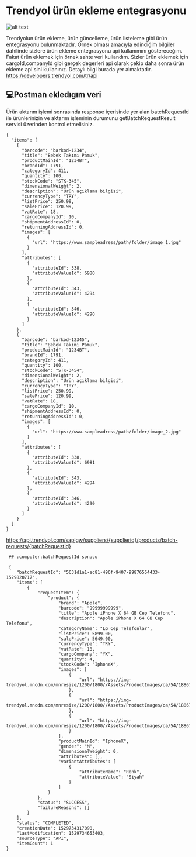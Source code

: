 # Trendyol ürün ekleme entegrasyonu

![alt text](https://cdn.webrazzi.com/uploads/2021/07/60c0b5e5-9a5d-4966-b230-1c41f148f870-872.png)

Trendyolun ürün ekleme, ürün güncelleme, ürün listeleme gibi ürün entegrasyonu bulunmaktadır. Örnek olması amacıyla edindiğim bilgiler dahilinde sizlere ürün ekleme entegrasyonu api kullanımını göstereceğım. Fakat ürün eklemek için örnek sahte veri kullandım. Sizler ürün eklemek için cargoId,companyId gibi gerçek degerleri api olarak çekip daha sonra ürün ekleme api'sini kullanınız. Detaylı bilgi burada yer almaktadır. https://developers.trendyol.com/tr/api

 ## :computer:Postman ekledıgım veri 
 
 Ürün aktarım işlemi sonrasında response içerisinde yer alan batchRequestId ile ürünlerinizin ve aktarım işleminin durumunu getBatchRequestResult servisi üzerinden kontrol etmelisiniz. 

```
{
  "items": [
    {
      "barcode": "barkod-1234",
      "title": "Bebek Takımı Pamuk",
      "productMainId": "1234BT",
      "brandId": 1791,
      "categoryId": 411,
      "quantity": 100,
      "stockCode": "STK-345",
      "dimensionalWeight": 2,
      "description": "Ürün açıklama bilgisi",
      "currencyType": "TRY",
      "listPrice": 250.99,
      "salePrice": 120.99,
      "vatRate": 18,
      "cargoCompanyId": 10,
      "shipmentAddressId": 0,
      "returningAddressId": 0,
      "images": [
        {
          "url": "https://www.sampleadress/path/folder/image_1.jpg"
        }
      ],
      "attributes": [
        {
          "attributeId": 338,
          "attributeValueId": 6980
        },
        {
          "attributeId": 343,
          "attributeValueId": 4294
        },
        {
          "attributeId": 346,
          "attributeValueId": 4290
        }
      ]
    },
    {
      "barcode": "barkod-12345",
      "title": "Bebek Takımı Pamuk",
      "productMainId": "1234BT",
      "brandId": 1791,
      "categoryId": 411,
      "quantity": 100,
      "stockCode": "STK-3454",
      "dimensionalWeight": 2,
      "description": "Ürün açıklama bilgisi",
      "currencyType": "TRY",
      "listPrice": 250.99,
      "salePrice": 120.99,
      "vatRate": 18,
      "cargoCompanyId": 10,
      "shipmentAddressId": 0,
      "returningAddressId": 0,
      "images": [
        {
          "url": "https://www.sampleadress/path/folder/image_2.jpg"
        }
      ],
      "attributes": [
        {
          "attributeId": 338,
          "attributeValueId": 6981
        },
        {
          "attributeId": 343,
          "attributeValueId": 4294
        },
        {
          "attributeId": 346,
          "attributeValueId": 4290
        }
      ]
    }
  ]
}
```
https://api.trendyol.com/sapigw/suppliers/{supplierid}/products/batch-requests/{batchRequestId} 
```
 ## :computer:batchRequestId sonucu 
 
 {
    "batchRequestId": "5631d1a1-ec81-496f-9407-99876554433-1529820717",
    "items": [
        {
            "requestItem": {
                "product": {
                    "brand": "Apple",
                    "barcode": "99999999999",
                    "title": "Apple iPhone X 64 GB Cep Telefonu",
                    "description": "Apple iPhone X 64 GB Cep Telefonu",
                    "categoryName": "LG Cep Telefonlar",
                    "listPrice": 5899.00,
                    "salePrice": 5649.00,
                    "currencyType": "TRY",
                    "vatRate": 18,
                    "cargoCompany": "YK",
                    "quantity": 4,
                    "stockCode": "IphoneX",
                    "images": [
                        {
                            "url": "https://img-trendyol.mncdn.com/mnresize/1200/1800//Assets/ProductImages/oa/54/1886736/2/0190198457226_1_org_zoom.jpg"
                        },
                        {
                            "url": "https://img-trendyol.mncdn.com/mnresize/1200/1800//Assets/ProductImages/oa/54/1886736/2/0190198457226_1_org_zoom.jpg"
                        },
                        {
                            "url": "https://img-trendyol.mncdn.com/mnresize/1200/1800//Assets/ProductImages/oa/54/1886736/2/0190198457226_1_org_zoom.jpg"
                        }
                    ],
                    "productMainId": "IphoneX",
                    "gender": "M",
                    "dimensionalWeight": 0,
                    "attributes": [],
                    "variantAttributes": [
                        {
                            "attributeName": "Renk",
                            "attributeValue": "Siyah"
                        }
                    ]
                }
            },
            "status": "SUCCESS",
            "failureReasons": []
        }
    ],
    "status": "COMPLETED",
    "creationDate": 1529734317090,
    "lastModification": 1529734653403,
    "sourceType": "API",
    "itemCount": 1
}
```

